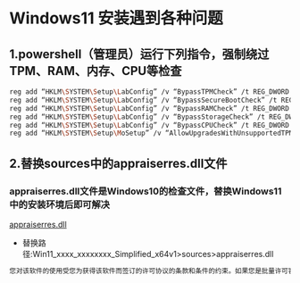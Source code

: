 # Windows11 安装遇到各种问题

## 1.powershell（管理员）运行下列指令，强制绕过TPM、RAM、内存、CPU等检查

```sh
reg add “HKLM\SYSTEM\Setup\LabConfig” /v “BypassTPMCheck” /t REG_DWORD /d “1” /f
reg add “HKLM\SYSTEM\Setup\LabConfig” /v “BypassSecureBootCheck” /t REG_DWORD /d “1” /f
reg add “HKLM\SYSTEM\Setup\LabConfig” /v “BypassRAMCheck” /t REG_DWORD /d “1” /f
reg add “HKLM\SYSTEM\Setup\LabConfig” /v “BypassStorageCheck” /t REG_DWORD /d “1” /f
reg add “HKLM\SYSTEM\Setup\LabConfig” /v “BypassCPUCheck” /t REG_DWORD /d “1” /f
reg add “HKLM\SYSTEM\Setup\MoSetup” /v “AllowUpgradesWithUnsupportedTPMOrCPU” /t REG_DWORD /d “1” /f
```

## 2.替换sources中的appraiserres.dll文件
### appraiserres.dll文件是Windows10的检查文件，替换Windows11中的安装环境后即可解决
[appraiserres.dll](https://github.com/1655525068/OSToolsManual/raw/main/windows/00_windows_install/dll/appraiserres.dll)

- 替换路径:Win11_xxxx_xxxxxxxx_Simplified_x64v1>sources>appraiserres.dll

```sh
您对该软件的使用受您为获得该软件而签订的许可协议的条款和条件的约束。如果您是批量许可客户，则您对该软件的使用应受批量许可协议的约束。如果您未从 Microsoft 或其许可的分销商处获得该软件的有效许可，则不得使用该软件。
```

